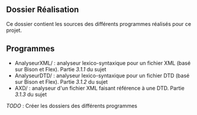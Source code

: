 ## Dossier Réalisation

Ce dossier contient les sources des différents programmes réalisés pour ce
projet.

## Programmes

 - AnalyseurXML/ : analyseur lexico-syntaxique pour un fichier XML (basé sur
   Bison et Flex). Partie *3.1.1* du sujet
 - AnalyseurDTD/ : analyseur lexico-syntaxique pour un fichier DTD (basé sur
   Bison et Flex). Partie *3.1.2* du sujet
 - AXD/ : analyseur d'un fichier XML faisant référence à une DTD. Partie
   *3.1.3* du sujet

*TODO* : Créer les dossiers des différents programmes
